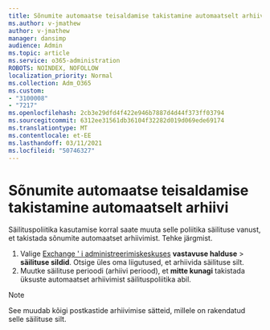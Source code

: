 ```yaml
---
title: Sõnumite automaatse teisaldamise takistamine automaatselt arhiivi
ms.author: v-jmathew
author: v-jmathew
manager: dansimp
audience: Admin
ms.topic: article
ms.service: o365-administration
ROBOTS: NOINDEX, NOFOLLOW
localization_priority: Normal
ms.collection: Adm_O365
ms.custom:
- "3100008"
- "7217"
ms.openlocfilehash: 2cb3e29dfd4f422e946b7887d4d44f373ff03794
ms.sourcegitcommit: 6312ee31561db36104f32282d019d069ede69174
ms.translationtype: MT
ms.contentlocale: et-EE
ms.lasthandoff: 03/11/2021
ms.locfileid: "50746327"
---
```

# <a name="stop-messages-from-moving-to-the-archive-automatically"></a>Sõnumite automaatse teisaldamise takistamine automaatselt arhiivi

Säilituspoliitika kasutamise korral saate muuta selle poliitika säilituse vanust, et takistada sõnumite automaatset arhiivimist. Tehke järgmist.

1. Valige [Exchange ' i administreerimiskeskuses](https://go.microsoft.com/fwlink/?linkid=2059104) **vastavuse halduse**  >  **säilituse sildid**. Otsige üles oma liigutused, et arhiivida säilituse silt.
2. Muutke säilituse perioodi (arhiivi periood), et **mitte kunagi** takistada üksuste automaatset arhiivimist säilituspoliitika abil.

> [!NOTE]
> See muudab kõigi postkastide arhiivimise sätteid, millele on rakendatud selle säilituse silt.
